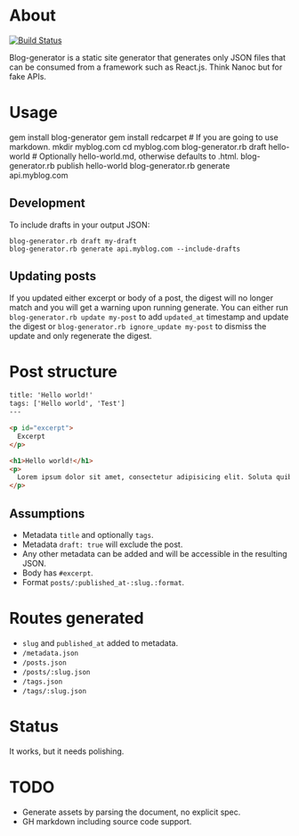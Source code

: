 # About

[![Build Status](https://travis-ci.org/botanicus/blog-generator.svg?branch=master)](https://travis-ci.org/botanicus/blog-generator)

Blog-generator is a static site generator that generates only JSON files that can
be consumed from a framework such as React.js. Think Nanoc but for fake APIs.

# Usage

gem install blog-generator
gem install redcarpet # If you are going to use markdown.
mkdir myblog.com
cd myblog.com
blog-generator.rb draft hello-world # Optionally hello-world.md, otherwise defaults to .html.
blog-generator.rb publish hello-world
blog-generator.rb generate api.myblog.com

## Development

To include drafts in your output JSON:

```
blog-generator.rb draft my-draft
blog-generator.rb generate api.myblog.com --include-drafts
```

## Updating posts

If you updated either excerpt or body of a post, the digest will no longer match
and you will get a warning upon running generate. You can either run `blog-generator.rb update my-post` to add `updated_at` timestamp and update the digest or `blog-generator.rb ignore_update my-post` to dismiss the update and only regenerate the digest.

# Post structure

```html
title: 'Hello world!'
tags: ['Hello world', 'Test']
---

<p id="excerpt">
  Excerpt
</p>

<h1>Hello world!</h1>
<p>
  Lorem ipsum dolor sit amet, consectetur adipisicing elit. Soluta quibusdam necessitatibus tempore ullam incidunt amet omnis, veritatis dicta quisquam accusamus at provident vel facere corporis sed fugiat cumque. Consequuntur, necessitatibus!
</p>
```

## Assumptions

- Metadata `title` and optionally `tags`.
- Metadata `draft: true` will exclude the post.
- Any other metadata can be added and will be accessible in the resulting JSON.
- Body has `#excerpt`.
- Format `posts/:published_at-:slug.:format`.

# Routes generated

- `slug` and `published_at` added to metadata.
- `/metadata.json`
- `/posts.json`
- `/posts/:slug.json`
- `/tags.json`
- `/tags/:slug.json`

# Status

It works, but it needs polishing.

# TODO

- Generate assets by parsing the document, no explicit spec.
- GH markdown including source code support.
